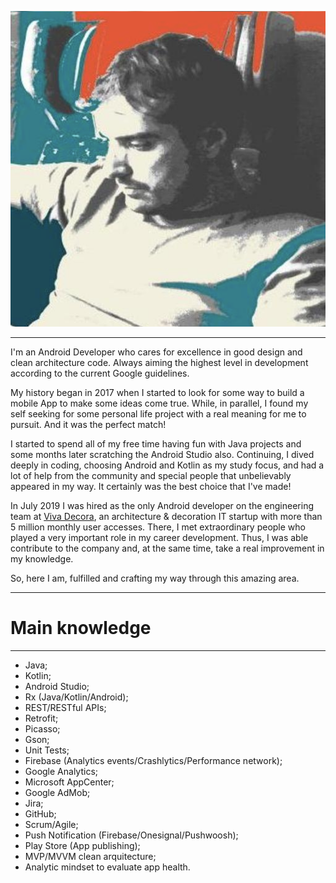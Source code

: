 ![](logo.png)
___

I'm an Android Developer who cares for excellence in good design and clean architecture code. Always aiming the highest level in development according to the current Google guidelines.

My history began in 2017 when I started to look for some way to build a mobile App to make some ideas come true. While, in parallel, I found my self seeking for some personal life project with a real meaning for me to pursuit. And it was the perfect match!

I started to spend all of my free time having fun with Java projects and some months later scratching the Android Studio also. Continuing, I dived deeply in coding, choosing Android and Kotlin as my study focus, and had a lot of help from the community and special people that unbelievably appeared in my way. It certainly was the best choice that I've made!

In July 2019 I was hired as the only Android developer on the engineering team at [Viva Decora](https://play.google.com/store/apps/details?id=br.com.vivadecora.app), an architecture & decoration IT startup with more than 5 million monthly user accesses. There, I met extraordinary people who played a very important role in my career development. Thus, I was able contribute to the company and, at the same time, take a real improvement in my knowledge.

So, here I am, fulfilled and crafting my way through this amazing area.

___

# Main knowledge

___

* Java;
* Kotlin;
* Android Studio;
* Rx (Java/Kotlin/Android);
* REST/RESTful APIs;
* Retrofit;
* Picasso;
* Gson;
* Unit Tests;
* Firebase (Analytics events/Crashlytics/Performance network);
* Google Analytics;
* Microsoft AppCenter;
* Google AdMob;
* Jira;
* GitHub;
* Scrum/Agile;
* Push Notification (Firebase/Onesignal/Pushwoosh);
* Play Store (App publishing);
* MVP/MVVM clean arquitecture;
* Analytic mindset to evaluate app health.
